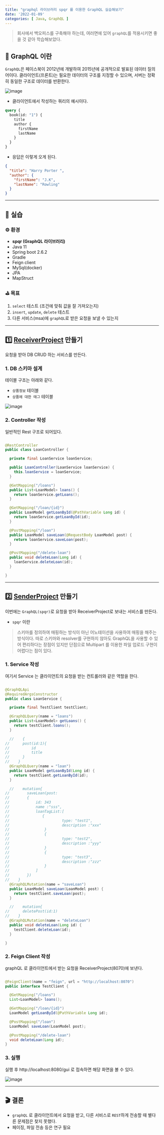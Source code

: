 ```yaml
---
title: "graphql 라이브러리 spqr 를 이용한 GraphQL 실습해보기"
date: '2022-01-09'
categories: [ Java, GraphQL ]
---
```


> 회사에서 백오피스를 구축해야 하는데, 여러면에 있어 `graphQL`를 적용시키면 좋을 것 같아 학습해보았다.

## 👾 GraphQL 이란

`GraphQL`은 페이스북이 2012년에 개발하여 2015년에 공개적으로 발표된 데이터 질의어이다.
클라이언트(프론트)는 필요한 데이터의 구조를 지정할 수 있으며, 서버는 정확히 동일한 구조로 데이터를 반환한다.

![image](https://user-images.githubusercontent.com/55419159/148671417-a7a7db95-e44c-4f9c-8723-4d5248bcdc67.png)

- 클라이언트에서 작성하는 쿼리의 예시이다.

```graphql
query {
  book(id: "1") {
    title
    author {
      firstName
      lastName
    }
  }
}
```

- 응답은 이렇게 오게 된다.

```json
{
  "title": "Harry Porter ",
  "author": {
    "firstName": "J.K",
    "lastName": "Rowling"
  }
}
```

---

## 📝 실습

### ⚙️ 환경

- **spqr (GraphQL 라이브러리)**
- Java 11
- Spring boot 2.6.2
- Gradle
- Feign client
- MySql(docker)
- JPA
- MapStruct

### ⛳ 목표

1. `select` 테스트 (조건에 맞춰 값을 잘 가져오는지)
2. `insert`, `update`, `delete` 테스트
3. 다른 서비스(msa)에 `graphQL`로 받은 요청을 보낼 수 있는지

---

## 1️⃣ [ReceiverProject](https://github.com/won0935/GraphQLTestReceiver) 만들기

요청을 받아 DB CRUD 하는 서비스를 만든다.

### 1. DB 스키마 설계

테이블 구조는 아래와 같다.

- `상품정보` 테이블
- `상품에 대한 태그` 테이블

![image](https://user-images.githubusercontent.com/55419159/148672128-7381359e-0117-4b9d-9d2d-51a2a5cbf7f0.png)

### 2. Controller 작성

일반적인 Rest 구조로 되어있다.

```java

@RestController
public class LoanController {

  private final LoanService loanService;

  public LoanController(LoanService loanService) {
    this.loanService = loanService;
  }

  @GetMapping("/loans")
  public List<LoanModel> loans() {
    return loanService.getLoans();
  }

  @GetMapping("/loan/{id}")
  public LoanModel getLoanById(@PathVariable Long id) {
    return loanService.getLoanById(id);
  }

  @PostMapping("/loan")
  public LoanModel saveLoan(@RequestBody LoanModel post) {
    return loanService.saveLoan(post);
  }

  @PostMapping("/delete-loan")
  public void deleteLoan(Long id) {
    loanService.deleteLoan(id);
  }

}
```

---

## 2️⃣ [SenderProject](https://github.com/won0935/GraphQLTestSender) 만들기

이번에는 `GraphQL(spqr)`로 요청을 받아 ReceiverProject로 보내는 서비스를 만든다.

- `spqr` 이란

> 스키마를 정의하여 매핑하는 방식이 아닌 어노테이션을 사용하여 매핑을 해주는 방식이다.
> 따로 스키마와 resolver를 구현하지 않아도 GraphQL을 사용할 수 있어 편리하다는 장점이 있지만
> 단점으로 Multipart 를 이용한 파일 업로드 구현이 어렵다는 점이 있다.

### 1. Service 작성

여기서 Service 는 클라이언트의 요청을 받는 컨트롤러와 같은 역할을 한다.

```java

@GraphQLApi
@RequiredArgsConstructor
public class LoanService {

  private final TestClient testClient;

  @GraphQLQuery(name = "loans")
  public List<LoanModel> getLoans() {
    return testClient.loans();
  }

  //    {
//    	post(id:1){
//    		id
//    		title
//    	}
//    }
  @GraphQLQuery(name = "loan")
  public LoanModel getLoanById(Long id) {
    return testClient.getLoanById(id);
  }

  //    mutation{
//        saveLoan(post:
//        {
//            id: 343
//            name :"sss",
//            loanTagList:[
//               {
//                        type: "test1",
//                        description :"xxx"
//                }
//                {
//                        type: "test2",
//                        description :"yyy"
//                }
//                {
//                        type: "test3",
//                        description :"zzz"
//                }
//            ]
//        })
//    }
  @GraphQLMutation(name = "saveLoan")
  public LoanModel saveLoan(LoanModel post) {
    return testClient.saveLoan(post);
  }

  //    mutation{
//    	deletePost(id:1)
//    }
  @GraphQLMutation(name = "deleteLoan")
  public void deleteLoan(Long id) {
    testClient.deleteLoan(id);
  }

}
```

### 2. Feign Client 작성

graphQL 로 클라이언트에서 받는 요청을 ReceiverProject(8070)에 보낸다.

```java

@FeignClient(name = "feign", url = "http://localhost:8070")
public interface TestClient {

  @GetMapping("/loans")
  List<LoanModel> loans();

  @GetMapping("/loan/{id}")
  LoanModel getLoanById(@PathVariable Long id);

  @PostMapping("/loan")
  LoanModel saveLoan(LoanModel post);

  @PostMapping("/delete-loan")
  void deleteLoan(Long id);
}
```

### 3. 실행

실행 후
http://localhost:8080/gui
로 접속하면 해당 화면을 볼 수 있다.

![image](https://user-images.githubusercontent.com/55419159/148673364-6e083cc1-c385-4b4f-a970-761919e0054f.png)

---

## 🎬 결론

- `graphQL` 로 클라이언트에서 요청을 받고, 다른 서비스로 `REST`하게 전송할 때 별다른 문제점은 찾지 못했다.
- 페이징, 파일 전송 등은 연구 필요

